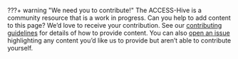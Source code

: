???+ warning "We need you to contribute!"
    The ACCESS-Hive is a community resource that is a work in progress. Can you help to add content to this page? We’d love to receive your contribution. See our [contributing guidelines](https://access-hive.github.io/about/contribute) for details of how to provide content. You can also [open an issue](https://github.com/ACCESS-Hive/access-hive.github.io/issues) highlighting any content you’d like us to provide but aren’t able to contribute yourself.